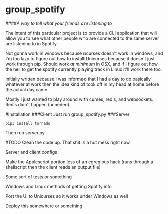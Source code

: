 # group_spotify

####_A way to tell what your friends are listening to_

The intent of this particular project is to provide a CLI application that will allow you to see what other people who are connected to the same server are listening to in Spotify.

Not gonna work in windows because ncurses doesn't work in windows, and I'm too lazy to figure out how to install Unicurses because it doesn't just work through pip. Should work _at minimum_ in OSX, and if I figure out how the hell to get the spotify currently playing track in Linux it'll work there too.

Initially written because I was informed that I had a day to do basically whatever at work then the idea kind of took off in my head at home before the actual day came.

Mostly I just wanted to play around with curses, redis, and websockets.  Redis didn't happen (unneded).

#Installation
###Client
Just run group_spotify.py
###Server
```
pip3 install tornado
```
Then run server.py

#TODO
Clean the code up.  That shit is a hot mess right now.

Server and client configs

Make the Applescript portion less of an egregious hack (runs through a shellscript then the client reads an output file)

Some sort of tests or something

Windows and Linux methods of getting Spotify info

Port the UI to Unicurses so it works under Windows as well

Deploy this somewhere or something
